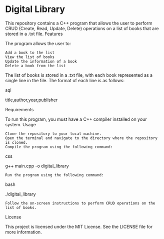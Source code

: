 # Digital Library

This repository contains a C++ program that allows the user to perform CRUD (Create, Read, Update, Delete) operations on a list of books that are stored in a .txt file.
Features

The program allows the user to:

    Add a book to the list
    View the list of books
    Update the information of a book
    Delete a book from the list

The list of books is stored in a .txt file, with each book represented as a single line in the file. The format of each line is as follows:

sql

title,author,year,publisher

Requirements

To run this program, you must have a C++ compiler installed on your system.
Usage

    Clone the repository to your local machine.
    Open the terminal and navigate to the directory where the repository is cloned.
    Compile the program using the following command:

css

g++ main.cpp -o digital_library

    Run the program using the following command:

bash

./digital_library

    Follow the on-screen instructions to perform CRUD operations on the list of books.

License

This project is licensed under the MIT License. See the LICENSE file for more information.
